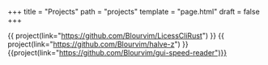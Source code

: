 +++
title = "Projects"
path = "projects"
template = "page.html"
draft = false
+++

{{ project(link="https://github.com/Blourvim/LicessCliRust") }}
{{ project(link="https://github.com/Blourvim/halve-z") }}
{{project(link="https://github.com/Blourvim/gui-speed-reader")}}
